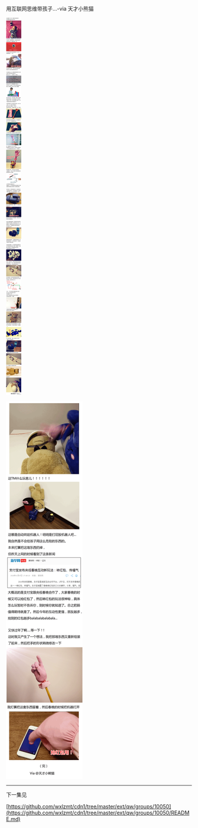 用互联网思维带孩子...-via 天才小熊猫

![1c6182104b4c4d4caf8dd2e89d5a2835.png](https://raw.githubusercontent.com/wxlzmt/cdn1/master/ext/qw/groups/10054/1c6182104b4c4d4caf8dd2e89d5a2835.png)

![be1ca069cbc0438f88791523e958ce33.gif](https://raw.githubusercontent.com/wxlzmt/cdn1/master/ext/qw/groups/10054/be1ca069cbc0438f88791523e958ce33.gif)

---

下一集见

[https://github.com/wxlzmt/cdn1/tree/master/ext/qw/groups/10050](https://github.com/wxlzmt/cdn1/tree/master/ext/qw/groups/10050/README.md)

